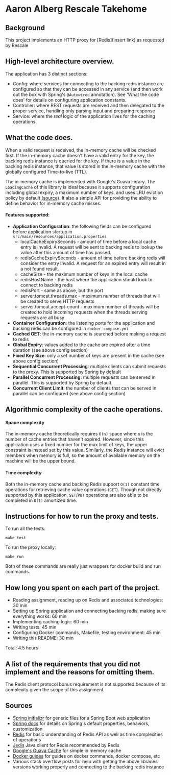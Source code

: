 # Aaron Alberg Rescale Takehome

## Background
This project implements an HTTP proxy for [Redis](insert link) as requested by Rescale

## High-level architecture overview.

The application has 3 distinct sections:
- Config: where services for connecting to the backing redis instance are configured so that they can
be accessed in any service (and then work out the box with Spring's `@Autowired` annotation). See 'What the code does' for details on configuring application constants.
- Controller: where REST requests are received and then delegated to the proper service, 
handling only parsing input and preparing response
- Service: where the *real* logic of the application lives for the caching operations

## What the code does.

When a valid request is received, the in-memory cache will be checked first. If the in-memory cache doesn't
have a valid entry for the key, the backing redis instance is queried for the key. 
If there is a value in the backing redis instance, that value is stored in the in-memory cache with the globally
configured Time-to-live (TTL). 

The in-memory cache is implemented with Google's Guava library. The `LoadingCache` of this library is ideal because
it supports configuration including global expiry, a maximum number of keys, and uses LRU eviction policy by default
[(source)](https://guava.dev/releases/19.0/api/docs/com/google/common/cache/CacheBuilder.html#:~:text=least%2Drecently%2Dused%20eviction%20when%20a%20maximum%20size%20is%20exceeded).
It also a simple API for providing the ability to define behavior for in-memory cache misses.

#### Features supported:


- **Application Configuration**: the following fields can be configured before application startup 
  in `src/main/resources/application.properties`
  - localCacheExpirySeconds - amount of time before a local cache entry is invalid. A request will be sent to backing 
  redis to lookup the value after this amount of time has passed.
  - redisCacheExpirySeconds - amount of time before backing redis will consider the entry invalid. A request for an expired entry will result in
  a not found result.
  - cacheSize - the maximum number of keys in the local cache
  - redisHostName - the host where the application should look to connect to backing redis
  - redisPort - same as above, but the port
  - server.tomcat.threads.max - maximum number of threads that will be created to serve HTTP requests
  - server.tomcat.accept-count - maximum number of threads will be created to hold incoming requests when the threads serving requests are all busy
- **Container Configuration**: the listening ports for the application and backing redis can be
    configured in `docker-compose.yml`
- **Cached GET**: the in-memory cache is searched before making a request to redis
- **Global Expiry**: values added to the cache are expired after a time duration (see above config section)
- **Fixed Key Size**: only a set number of keys are present in the cache (see above config section)
- **Sequential Concurrent Processing**: multiple clients can submit requests to the proxy. This is supported by Spring by default
- **Parallel Concurrent Processing**: multiple requests can be served in parallel. This is supported by Spring by default.
- **Concurrent Client Limit**: the number of clients that can be served in parallel can be configured (see above config section)


## Algorithmic complexity of the cache operations.

#### Space complexity
The in-memory cache theoretically requires `O(n)` space where `n` is the number of cache entries that
haven't expired. However, since this application uses a fixed number for the max limit of keys, the upper constraint is
instead set by this value. Similarly, the Redis instance will evict members when memory is full, so the amount
of available memory on the machine will be the upper bound.

#### Time complexity
Both the in-memory cache and backing Redis support `O(1)` constant time operations for 
retrieving cache value operations (`GET`). Though not directly supported by this application, `SET`/`PUT` 
operations are also able to be completed in `O(1)` amortized time.

## Instructions for how to run the proxy and tests.
To run all the tests:
```
make test
```

To run the proxy locally:
```
make run
```

Both of these commands are really just wrappers for docker build and run commands.

## How long you spent on each part of the project.
- Reading assignment, reading up on Redis and associated technologies: 30 min
- Setting up Spring application and connecting backing redis, making sure everything works: 60 min
- Implementing caching logic: 60 min
- Writing tests: 45 min
- Configuring Docker commands, Makefile, testing environment: 45 min
- Writing this README: 30 min

Total: 4.5 hours

## A list of the requirements that you did not implement and the reasons for omitting them.

The Redis client protocol bonus requirement is not supported because of its complexity given the scope of this assignment.




## Sources

- [Spring initializr](https://start.spring.io/) for generic files for a Spring Boot web application
- [Spring docs](https://docs.spring.io/spring-boot/docs/2.7.x/reference/html/application-properties.html#application-properties.server.server.tomcat.threads.max)
    for details on Spring's default properties, behaviors, customization
- [Redis](https://redis.io/commands/get/) for basic understanding of Redis API as well as time complexities of operations
- [Jedis](https://github.com/redis/jedis) Java client for Redis recommended by Redis
- [Google's Guava Cache](https://github.com/google/guava/wiki/CachesExplained) for simple in memory cache
- [Docker guides](https://docs.docker.com/language/java/build-images/) for 
guides on docker commands, docker compose, etc
- Various stack overflow posts for help with getting the above libraries versions working properly
and connecting to the backing redis instance